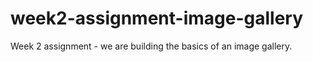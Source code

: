 # week2-assignment-image-gallery
Week 2 assignment - we are building the basics of an image gallery.
